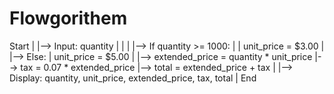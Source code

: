 # Flowgorithem
Start
|
|--> Input: quantity
|    |
|    |--> If quantity >= 1000:
|    |       unit_price = $3.00
|    |--> Else:
|            unit_price = $5.00
|
|--> extended_price = quantity * unit_price
|--> tax = 0.07 * extended_price
|--> total = extended_price + tax
|
|--> Display: quantity, unit_price, extended_price, tax, total
|
End

